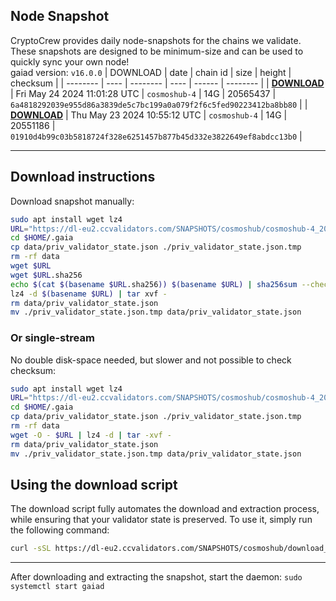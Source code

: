## Node Snapshot
CryptoCrew provides daily node-snapshots for the chains we validate. These snapshots are designed to be minimum-size and can be used to quickly sync your own node!  
gaiad version: `v16.0.0`
| DOWNLOAD | date | chain id | size | height | checksum |
| -------- | ---- | -------- | ---- | ------ | -------- |
| **[DOWNLOAD](https://dl-eu2.ccvalidators.com/SNAPSHOTS/cosmoshub/cosmoshub-4_20565437.tar.lz4)** | Fri May 24 2024 11:01:28 UTC | `cosmoshub-4` | 14G | 20565437 | `6a4818292039e955d86a3839de5c7bc199a0a079f2f6c5fed90223412ba8bb80` |
| **[DOWNLOAD](https://dl-eu2.ccvalidators.com/SNAPSHOTS/cosmoshub/cosmoshub-4_20551186.tar.lz4)** | Thu May 23 2024 10:55:12 UTC | `cosmoshub-4` | 14G | 20551186 | `01910d4b99c03b5818724f328e6251457b877b45d332e3822649ef8abdcc13b0` |

---

## Download instructions
Download snapshot manually:
```sh
sudo apt install wget lz4
URL="https://dl-eu2.ccvalidators.com/SNAPSHOTS/cosmoshub/cosmoshub-4_20565437.tar.lz4"
cd $HOME/.gaia
cp data/priv_validator_state.json ./priv_validator_state.json.tmp
rm -rf data
wget $URL
wget $URL.sha256
echo $(cat $(basename $URL.sha256)) $(basename $URL) | sha256sum --check
lz4 -d $(basename $URL) | tar xvf -
rm data/priv_validator_state.json
mv ./priv_validator_state.json.tmp data/priv_validator_state.json
```

### Or single-stream
No double disk-space needed, but slower and not possible to check checksum:
```sh
sudo apt install wget lz4
URL="https://dl-eu2.ccvalidators.com/SNAPSHOTS/cosmoshub/cosmoshub-4_20565437.tar.lz4"
cd $HOME/.gaia
cp data/priv_validator_state.json ./priv_validator_state.json.tmp
rm -rf data
wget -O - $URL | lz4 -d | tar -xvf -
rm data/priv_validator_state.json
mv ./priv_validator_state.json.tmp data/priv_validator_state.json
```





## Using the download script

The download script fully automates the download and extraction process, while ensuring that your validator state is preserved. To use it, simply run the following command:
```sh
curl -sSL https://dl-eu2.ccvalidators.com/SNAPSHOTS/cosmoshub/download_snapshot.sh | bash
```
---

After downloading and extracting the snapshot, start the daemon: `sudo systemctl start gaiad`

